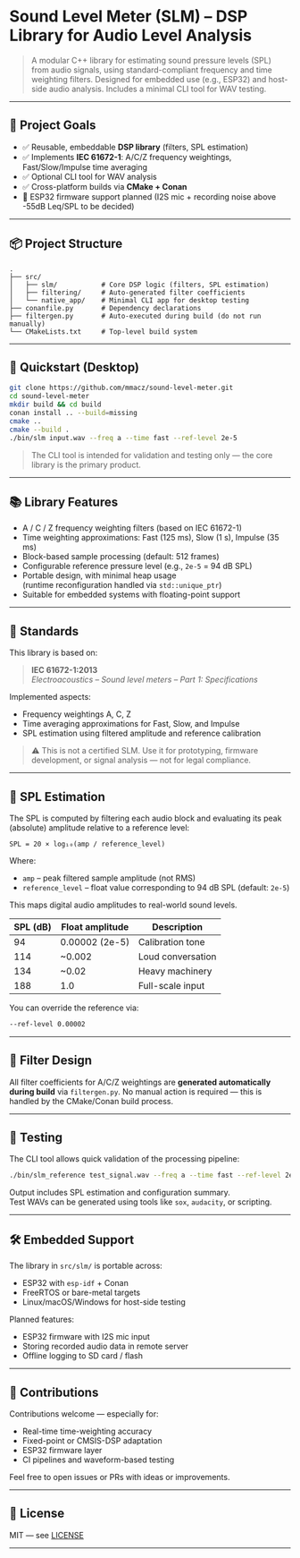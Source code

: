 # Sound Level Meter (SLM) – DSP Library for Audio Level Analysis

> A modular C++ library for estimating sound pressure levels (SPL) from audio signals, 
using standard-compliant frequency and time weighting filters. Designed for embedded use (e.g., ESP32) 
and host-side audio analysis. Includes a minimal CLI tool for WAV testing.

---

## 🎯 Project Goals

- ✅ Reusable, embeddable **DSP library** (filters, SPL estimation)
- ✅ Implements **IEC 61672-1**: A/C/Z frequency weightings, Fast/Slow/Impulse time averaging
- ✅ Optional CLI tool for WAV analysis
- ✅ Cross-platform builds via **CMake + Conan**
- 🚀 ESP32 firmware support planned (I2S mic + recording noise above -55dB Leq/SPL to be decided)

---

## 📦 Project Structure

```
.
├── src/
│   ├── slm/           # Core DSP logic (filters, SPL estimation)
│   ├── filtering/     # Auto-generated filter coefficients
│   └── native_app/    # Minimal CLI app for desktop testing
├── conanfile.py       # Dependency declarations
├── filtergen.py       # Auto-executed during build (do not run manually)
└── CMakeLists.txt     # Top-level build system
```

---

## 🚀 Quickstart (Desktop)

```bash
git clone https://github.com/mmacz/sound-level-meter.git
cd sound-level-meter
mkdir build && cd build
conan install .. --build=missing
cmake ..
cmake --build .
./bin/slm input.wav --freq a --time fast --ref-level 2e-5
```

> The CLI tool is intended for validation and testing only — the core library is the primary product.

---

## 📚 Library Features

- A / C / Z frequency weighting filters (based on IEC 61672-1)
- Time weighting approximations: Fast (125 ms), Slow (1 s), Impulse (35 ms)
- Block-based sample processing (default: 512 frames)
- Configurable reference pressure level (e.g., `2e-5` = 94 dB SPL)
- Portable design, with minimal heap usage  
  (runtime reconfiguration handled via `std::unique_ptr`)
- Suitable for embedded systems with floating-point support

---

## 📐 Standards

This library is based on:

> **IEC 61672-1:2013**  
> *Electroacoustics – Sound level meters – Part 1: Specifications*

Implemented aspects:

- Frequency weightings A, C, Z
- Time averaging approximations for Fast, Slow, and Impulse
- SPL estimation using filtered amplitude and reference calibration

> ⚠️ This is not a certified SLM. Use it for prototyping, firmware development, or signal analysis — not for legal compliance.

---

## 📏 SPL Estimation

The SPL is computed by filtering each audio block and evaluating its peak (absolute) amplitude relative to a reference level:

```text
SPL = 20 × log₁₀(amp / reference_level)
```

Where:
- `amp` – peak filtered sample amplitude (not RMS)
- `reference_level` – float value corresponding to 94 dB SPL (default: `2e-5`)

This maps digital audio amplitudes to real-world sound levels.

| SPL (dB) | Float amplitude | Description         |
|----------|------------------|----------------------|
| 94       | 0.00002 (2e-5)   | Calibration tone     |
| 114      | ~0.002           | Loud conversation    |
| 134      | ~0.02            | Heavy machinery      |
| 188      | 1.0              | Full-scale input     |

You can override the reference via:

```bash
--ref-level 0.00002
```

---

## 🔧 Filter Design

All filter coefficients for A/C/Z weightings are **generated automatically during build** via `filtergen.py`. No manual action is required — this is handled by the CMake/Conan build process.

---

## 🧪 Testing

The CLI tool allows quick validation of the processing pipeline:

```bash
./bin/slm_reference test_signal.wav --freq a --time fast --ref-level 2e-5
```

Output includes SPL estimation and configuration summary.  
Test WAVs can be generated using tools like `sox`, `audacity`, or scripting.

---

## 🛠️ Embedded Support

The library in `src/slm/` is portable across:

- ESP32 with `esp-idf` + Conan
- FreeRTOS or bare-metal targets
- Linux/macOS/Windows for host-side testing

Planned features:
- ESP32 firmware with I2S mic input
- Storing recorded audio data in remote server
- Offline logging to SD card / flash

---

## 🤝 Contributions

Contributions welcome — especially for:

- Real-time time-weighting accuracy
- Fixed-point or CMSIS-DSP adaptation
- ESP32 firmware layer
- CI pipelines and waveform-based testing

Feel free to open issues or PRs with ideas or improvements.

---

## 📖 License

MIT — see [LICENSE](LICENSE)

---
